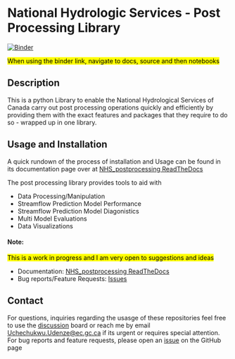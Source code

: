 # National Hydrologic Services - Post Processing Library

[![Binder](https://mybinder.org/badge_logo.svg)](https://mybinder.org/v2/gh/UchechukwuUdenze/NHS_PostProcessing/main?%2FHEAD=&urlpath=%2Fdoc%2Ftree%2Fdocs%2Fsource%2Fnotebooks%2F)

<mark>When using the binder link, navigate to docs, source and then notebooks</mark>


## Description

This is a python Library to enable the National Hydrological Services of Canada carry out post processing operations quickly and efficiently by providing them with the exact features and packages that they require to do so - wrapped up in one library.


## Usage and Installation

A quick rundown of the process of installation and Usage can be found in its documentation page over at [NHS_postprocessing ReadTheDocs](https://nhs-postprocessing.readthedocs.io/en/latest/)

The post processing library provides tools to aid with 
- Data Processing/Manipulation
- Streamflow Prediction Model Performance
- Streamflow Prediction Model Diagonistics 
- Multi Model Evaluations
- Data Visualizations

#### Note:
<mark>This is a work in progress and I am very open to suggestions and ideas</mark>

- Documentation: [NHS_postprocessing ReadTheDocs](https://nhs-postprocessing.readthedocs.io/en/latest/)
- Bug reports/Feature Requests: [Issues](https://github.com/UchechukwuUdenze/NHS_PostProcessing/issues)

## Contact

For questions, inquiries regarding the usasge of these repositories feel free to use the [discussion](https://github.com/UchechukwuUdenze/NHS_PostProcessing/discussions) board or reach me by email Uchechukwu.Udenze@ec.gc.ca if its urgent or requires special attention. For bug reports and feature requests, please open an [issue](https://github.com/UchechukwuUdenze/NHS_PostProcessing/issues) on the GitHub page
